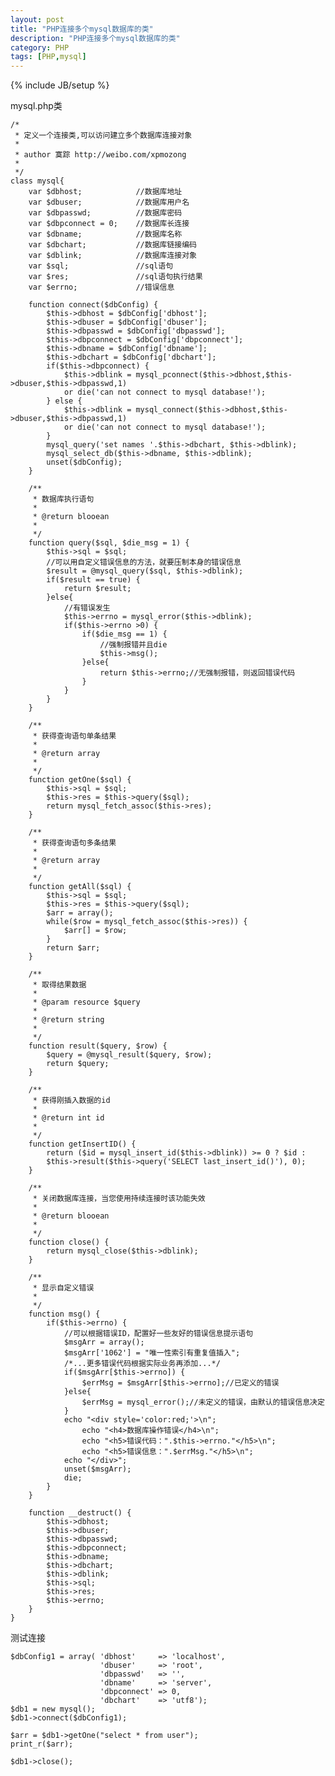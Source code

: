 ```yaml
---
layout: post
title: "PHP连接多个mysql数据库的类"
description: "PHP连接多个mysql数据库的类"
category: PHP
tags: [PHP,mysql]
---
```

{% include JB/setup %}

<p>mysql.php类</p>

    /*
     * 定义一个连接类,可以访问建立多个数据库连接对象
     *
     * author 寞踪 http://weibo.com/xpmozong
     *
     */
    class mysql{
        var $dbhost;            //数据库地址
        var $dbuser;            //数据库用户名
        var $dbpasswd;          //数据库密码
        var $dbpconnect = 0;    //数据库长连接
        var $dbname;            //数据库名称
        var $dbchart;           //数据库链接编码
        var $dblink;            //数据库连接对象
        var $sql;               //sql语句
        var $res;               //sql语句执行结果
        var $errno;             //错误信息
     
        function connect($dbConfig) {
            $this->dbhost = $dbConfig['dbhost'];
            $this->dbuser = $dbConfig['dbuser'];
            $this->dbpasswd = $dbConfig['dbpasswd'];
            $this->dbpconnect = $dbConfig['dbpconnect'];
            $this->dbname = $dbConfig['dbname'];
            $this->dbchart = $dbConfig['dbchart'];
            if($this->dbpconnect) {
                $this->dblink = mysql_pconnect($this->dbhost,$this->dbuser,$this->dbpasswd,1) 
                or die('can not connect to mysql database!');
            } else {
                $this->dblink = mysql_connect($this->dbhost,$this->dbuser,$this->dbpasswd,1) 
                or die('can not connect to mysql database!');
            }
            mysql_query('set names '.$this->dbchart, $this->dblink);
            mysql_select_db($this->dbname, $this->dblink);
            unset($dbConfig);
        }
     
        /**
         * 数据库执行语句
         *
         * @return blooean
         *
         */
        function query($sql, $die_msg = 1) {
            $this->sql = $sql;
            //可以用自定义错误信息的方法，就要压制本身的错误信息
            $result = @mysql_query($sql, $this->dblink);
            if($result == true) {
                return $result;
            }else{
                //有错误发生
                $this->errno = mysql_error($this->dblink);
                if($this->errno >0) {
                    if($die_msg == 1) {
                        //强制报错并且die
                        $this->msg();
                    }else{
                        return $this->errno;//无强制报错，则返回错误代码
                    }
                }
            }
        }
     
        /**
         * 获得查询语句单条结果
         *
         * @return array
         *
         */
        function getOne($sql) {
            $this->sql = $sql;
            $this->res = $this->query($sql);
            return mysql_fetch_assoc($this->res);
        }
     
        /**
         * 获得查询语句多条结果
         *
         * @return array
         *
         */
        function getAll($sql) {
            $this->sql = $sql;
            $this->res = $this->query($sql);
            $arr = array();
            while($row = mysql_fetch_assoc($this->res)) {
                $arr[] = $row;
            }
            return $arr;
        }
     
        /**
         * 取得结果数据
         *
         * @param resource $query
         *
         * @return string
         *
         */
        function result($query, $row) {
            $query = @mysql_result($query, $row);
            return $query;
        }
     
        /**
         * 获得刚插入数据的id
         *
         * @return int id
         *
         */
        function getInsertID() {
            return ($id = mysql_insert_id($this->dblink)) >= 0 ? $id : 
            $this->result($this->query('SELECT last_insert_id()'), 0);
        }
     
        /**
         * 关闭数据库连接，当您使用持续连接时该功能失效
         *
         * @return blooean
         *
         */
        function close() {
            return mysql_close($this->dblink);
        }
     
        /**
         * 显示自定义错误
         *
         */
        function msg() {
            if($this->errno) {
                //可以根据错误ID，配置好一些友好的错误信息提示语句
                $msgArr = array();
                $msgArr['1062'] = "唯一性索引有重复值插入";
                /*...更多错误代码根据实际业务再添加...*/
                if($msgArr[$this->errno]) {
                    $errMsg = $msgArr[$this->errno];//已定义的错误
                }else{
                    $errMsg = mysql_error();//未定义的错误，由默认的错误信息决定
                }
                echo "<div style='color:red;'>\n";
                    echo "<h4>数据库操作错误</h4>\n";
                    echo "<h5>错误代码：".$this->errno."</h5>\n";
                    echo "<h5>错误信息：".$errMsg."</h5>\n";
                echo "</div>";
                unset($msgArr);
                die;
            }
        }
     
        function __destruct() {
            $this->dbhost;
            $this->dbuser;
            $this->dbpasswd;
            $this->dbpconnect;
            $this->dbname;
            $this->dbchart;
            $this->dblink;
            $this->sql;
            $this->res;
            $this->errno;
        }
    }

<p>测试连接</p>

    $dbConfig1 = array( 'dbhost'     => 'localhost',
                        'dbuser'     => 'root',
                        'dbpasswd'   => '',
                        'dbname'     => 'server',
                        'dbpconnect' => 0,
                        'dbchart'    => 'utf8');
    $db1 = new mysql();
    $db1->connect($dbConfig1);

    $arr = $db1->getOne("select * from user");
    print_r($arr);

    $db1->close();
